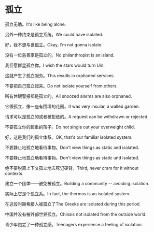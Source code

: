 # 孤立

<p><span class="chinese">孤立无助。</span><span class="english">It's like being alone.</span></p>

<p><span class="chinese">另外一种约束是孤立系统。</span><span class="english">We could have isolated.</span></p>

<p><span class="chinese">好，我不想与世孤立。</span><span class="english">Okay, I'm not gonna isolate.</span></p>

<p><span class="chinese">没有一位慈善家是孤立的。</span><span class="english">No philanthropist is an island.</span></p>

<p><span class="chinese">我但愿群星孤立你。</span><span class="english">I wish the stars would turn Uin.</span></p>

<p><span class="chinese">这就产生了孤立服务。</span><span class="english">This results in orphaned services.</span></p>

<p><span class="chinese">不要把自己孤立起来。</span><span class="english">Do not isolate yourself from others.</span></p>

<p><span class="chinese">所有休眠警报都是孤立的。</span><span class="english">All snoozed alarms are also orphaned.</span></p>

<p><span class="chinese">它很孤立，像一座有围墙的花园。</span><span class="english">It was very insular, a walled garden.</span></p>

<p><span class="chinese">请求可以是孤立的或者被拒绝的。</span><span class="english">A request can be withdrawn or rejected.</span></p>

<p><span class="chinese">不要孤立你的超重的孩子。</span><span class="english">Do not single out your overweight child.</span></p>

<p><span class="chinese">好，这是我们的孤立体系。</span><span class="english">OK, that's our familiar isolated system.</span></p>

<p><span class="chinese">不要静止地孤立地看待事物。</span><span class="english">Don't view things as static and isolated.</span></p>

<p><span class="chinese">不要静止地孤立地看待事物。</span><span class="english">Don't view things as static und isolated.</span></p>

<p><span class="chinese">绝不要脱离上下文孤立地去死记硬背。</span><span class="english">Third, never cram for it without contexts.</span></p>

<p><span class="chinese">建立一个团体——避免被孤立。</span><span class="english">Building a community -- avoiding isolation.</span></p>

<p><span class="chinese">实际上它是个孤立系。</span><span class="english">In fact, the thermos is an isolated system.</span></p>

<p><span class="chinese">在这段时期希腊人被孤立了</span><span class="english">The Greeks are isolated during this period.</span></p>

<p><span class="chinese">中国并没有被外部世界孤立。</span><span class="english">Chinais not isolated from the outside world.</span></p>

<p><span class="chinese">青少年饱尝了一种孤立感。</span><span class="english">Teenagers experience a feeling of isolation.</span></p>

